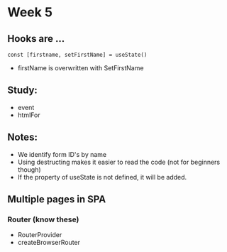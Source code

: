 # Week 5

## Hooks are ...

`const [firstname, setFirstName] = useState()`

- firstName is overwritten with SetFirstName

## Study:

- event
- htmlFor

## Notes:

- We identify form ID's by name
- Using destructing makes it easier to read the code (not for beginners though)
- If the property of useState is not defined, it will be added.

## Multiple pages in SPA

### Router (know these)

- RouterProvider
- createBrowserRouter
